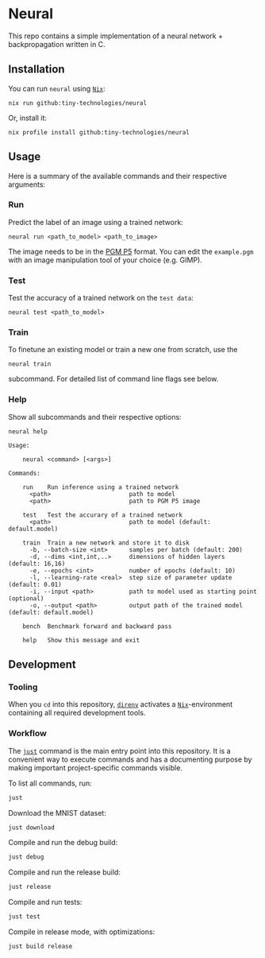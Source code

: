 # Neural

This repo contains a simple implementation of a neural network + backpropagation written in C.

## Installation

You can run `neural` using [`Nix`](https://zero-to-nix.com/):

```
nix run github:tiny-technologies/neural
```

Or, install it:

```
nix profile install github:tiny-technologies/neural
```

## Usage

Here is a summary of the available commands and their respective arguments:

### Run

Predict the label of an image using a trained network:

```
neural run <path_to_model> <path_to_image>
```

The image needs to be in the [PGM P5](https://en.wikipedia.org/wiki/Netpbm) format. You can edit the `example.pgm` with an image manipulation tool of your choice (e.g. GIMP).

### Test

Test the accuracy of a trained network on the `test data`:

```
neural test <path_to_model>
```

### Train

To finetune an existing model or train a new one from scratch, use the

```
neural train
```

subcommand. For detailed list of command line flags see below.

### Help

Show all subcommands and their respective options:

```
neural help
```

```
Usage:

    neural <command> [<args>]

Commands:

    run    Run inference using a trained network
      <path>                      path to model
      <path>                      path to PGM P5 image 

    test   Test the accurary of a trained network
      <path>                      path to model (default: default.model)

    train  Train a new network and store it to disk
      -b, --batch-size <int>      samples per batch (default: 200)
      -d, --dims <int,int,..>     dimensions of hidden layers (default: 16,16)
      -e, --epochs <int>          number of epochs (default: 10)
      -l, --learning-rate <real>  step size of parameter update (default: 0.01)
      -i, --input <path>          path to model used as starting point (optional)
      -o, --output <path>         output path of the trained model (default: default.model)

    bench  Benchmark forward and backward pass

    help   Show this message and exit

```

## Development

### Tooling

When you `cd` into this repository, [`direnv`](https://direnv.net/) activates a [`Nix`](https://zero-to-nix.com/)-environment containing all required development tools.

### Workflow

The [`just`](https://github.com/casey/just) command is the main entry point into this repository. It is a convenient way to execute commands and has a documenting purpose by making important project-specific commands visible.

To list all commands, run:

```sh
just
```

Download the MNIST dataset:

```sh
just download
```

Compile and run the debug build:

```sh
just debug
```

Compile and run the release build:

```sh
just release
```

Compile and run tests:

```sh
just test
```

Compile in release mode, with optimizations:

```sh
just build release
```
